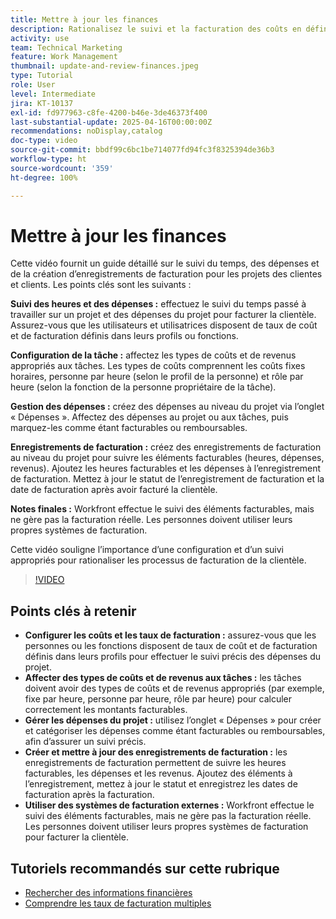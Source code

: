 ```yaml
---
title: Mettre à jour les finances
description: Rationalisez le suivi et la facturation des coûts en définissant des taux, en affectant des types de coûts et de revenus aux tâches, en gérant les dépenses et en créant des enregistrements de facturation. Workfront n’effectue pas la facturation à proprement parler.
activity: use
team: Technical Marketing
feature: Work Management
thumbnail: update-and-review-finances.jpeg
type: Tutorial
role: User
level: Intermediate
jira: KT-10137
exl-id: fd977963-c8fe-4200-b46e-3de46373f400
last-substantial-update: 2025-04-16T00:00:00Z
recommendations: noDisplay,catalog
doc-type: video
source-git-commit: bbdf99c6bc1be714077fd94fc3f8325394de36b3
workflow-type: ht
source-wordcount: '359'
ht-degree: 100%

---
```



# Mettre à jour les finances

Cette vidéo fournit un guide détaillé sur le suivi du temps, des dépenses et de la création d’enregistrements de facturation pour les projets des clientes et clients. Les points clés sont les suivants :

**Suivi des heures et des dépenses :**
effectuez le suivi du temps passé à travailler sur un projet et des dépenses du projet pour facturer la clientèle.
Assurez-vous que les utilisateurs et utilisatrices disposent de taux de coût et de facturation définis dans leurs profils ou fonctions.

**Configuration de la tâche :**
affectez les types de coûts et de revenus appropriés aux tâches.
Les types de coûts comprennent les coûts fixes horaires, personne par heure (selon le profil de la personne) et rôle par heure (selon la fonction de la personne propriétaire de la tâche).

**Gestion des dépenses :**
créez des dépenses au niveau du projet via l’onglet « Dépenses ».
Affectez des dépenses au projet ou aux tâches, puis marquez-les comme étant facturables ou remboursables.

**Enregistrements de facturation :**
créez des enregistrements de facturation au niveau du projet pour suivre les éléments facturables (heures, dépenses, revenus).
Ajoutez les heures facturables et les dépenses à l’enregistrement de facturation.
Mettez à jour le statut de l’enregistrement de facturation et la date de facturation après avoir facturé la clientèle.

**Notes finales :**
Workfront effectue le suivi des éléments facturables, mais ne gère pas la facturation réelle. Les personnes doivent utiliser leurs propres systèmes de facturation.

Cette vidéo souligne l’importance d’une configuration et d’un suivi appropriés pour rationaliser les processus de facturation de la clientèle.

>[!VIDEO](https://video.tv.adobe.com/v/3457648/?quality=12&learn=on&enablevpops=1)

## Points clés à retenir


* **Configurer les coûts et les taux de facturation :** assurez-vous que les personnes ou les fonctions disposent de taux de coût et de facturation définis dans leurs profils pour effectuer le suivi précis des dépenses du projet.
* **Affecter des types de coûts et de revenus aux tâches :** les tâches doivent avoir des types de coûts et de revenus appropriés (par exemple, fixe par heure, personne par heure, rôle par heure) pour calculer correctement les montants facturables.
* **Gérer les dépenses du projet :** utilisez l’onglet « Dépenses » pour créer et catégoriser les dépenses comme étant facturables ou remboursables, afin d’assurer un suivi précis.
* **Créer et mettre à jour des enregistrements de facturation :** les enregistrements de facturation permettent de suivre les heures facturables, les dépenses et les revenus. Ajoutez des éléments à l’enregistrement, mettez à jour le statut et enregistrez les dates de facturation après la facturation.
* **Utiliser des systèmes de facturation externes :** Workfront effectue le suivi des éléments facturables, mais ne gère pas la facturation réelle. Les personnes doivent utiliser leurs propres systèmes de facturation pour facturer la clientèle.


## Tutoriels recommandés sur cette rubrique

* [Rechercher des informations financières](/help/manage-work/project-finances/find-financial-information.md)
* [Comprendre les taux de facturation multiples](/help/manage-work/project-finances/multiple-billing-rates.md)
  <!--* [Update finances](/help/manage-work/project-finances/update-and-review-finances.md)-->

